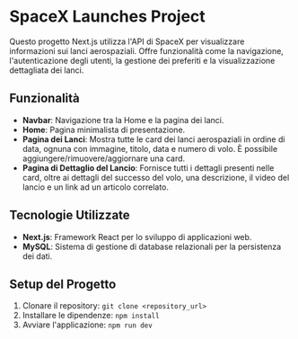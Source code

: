 # SpaceX Launches Project

Questo progetto Next.js utilizza l'API di SpaceX per visualizzare informazioni sui lanci aerospaziali. Offre funzionalità come la navigazione, l'autenticazione degli utenti, la gestione dei preferiti e la visualizzazione dettagliata dei lanci.

## Funzionalità

-   **Navbar**: Navigazione tra la Home e la pagina dei lanci.
-   **Home**: Pagina minimalista di presentazione.
-   **Pagina dei Lanci**: Mostra tutte le card dei lanci aerospaziali in ordine di data, ognuna con immagine, titolo, data e numero di volo. È possibile aggiungere/rimuovere/aggiornare una card.
-   **Pagina di Dettaglio del Lancio**: Fornisce tutti i dettagli presenti nelle card, oltre ai dettagli del successo del volo, una descrizione, il video del lancio e un link ad un articolo correlato.

## Tecnologie Utilizzate

-   **Next.js**: Framework React per lo sviluppo di applicazioni web.
-   **MySQL**: Sistema di gestione di database relazionali per la persistenza dei dati.

## Setup del Progetto

1. Clonare il repository: `git clone <repository_url>`
2. Installare le dipendenze: `npm install`
3. Avviare l'applicazione: `npm run dev`
